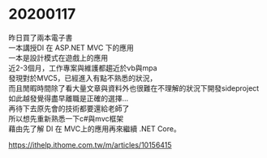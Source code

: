 # 20200117
昨日買了兩本電子書 </br>
一本講授DI 在 ASP.NET MVC 下的應用 </br>
一本是設計模式在遊戲上的應用 </br>
近2-3個月，工作專案與維護都趨近於vb與mpa </br>
發現對於MVC5，已經進入有點不熟悉的狀況， </br>
而且閒暇時間除了看大量文章與資料外也很難在不理解的狀況下開發sideproject </br>
如此越發覺得盡早離職是正確的選擇... </br>
再待下去原先會的技術都要還給老師了 </br>
所以想先重新熟悉一下c#與mvc框架 </br>
藉由先了解 DI 在 MVC上的應用再來繼續 .NET Core。 </br>

https://ithelp.ithome.com.tw/m/articles/10156415
